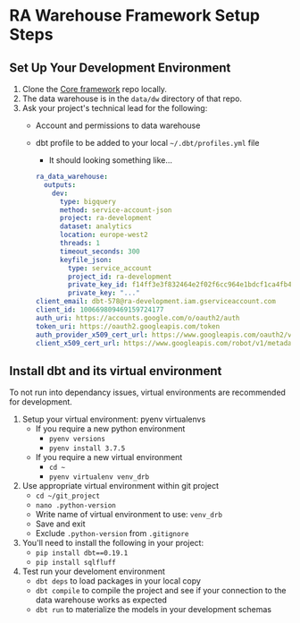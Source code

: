# RA Warehouse Framework Setup Steps

## Set Up Your Development Environment

1. Clone the [Core framework](https://github.com/rittmananalytics/ra_fw_core/edit/main/README.md) repo locally. 
2. The data warehouse is in the `data/dw` directory of that repo.
3. Ask your project's technical lead for the following:
    - Account and permissions to data warehouse
    - dbt profile to be added to your local `~/.dbt/profiles.yml` file
        - It should looking something like...

        ```yaml
        ra_data_warehouse:
          outputs:
            dev:
              type: bigquery
              method: service-account-json
              project: ra-development
              dataset: analytics
              location: europe-west2
              threads: 1
              timeout_seconds: 300
              keyfile_json:
                type: service_account
                project_id: ra-development
                private_key_id: f14ff3e3f832464e2f02f6cc964e1bdcf1ca4fb4
                private_key: "..."
        client_email: dbt-578@ra-development.iam.gserviceaccount.com
        client_id: 100669809469159724177
        auth_uri: https://accounts.google.com/o/oauth2/auth
        token_uri: https://oauth2.googleapis.com/token
        auth_provider_x509_cert_url: https://www.googleapis.com/oauth2/v1/certs
        client_x509_cert_url: https://www.googleapis.com/robot/v1/metadata/x509/dbt-578%40ra-development.iam.gserviceaccount.com
        ```
## Install dbt and its virtual environment

To not run into dependancy issues, virtual environments are recommended for development.

1. Setup your virtual environment: pyenv virtualenvs
    - If you require a new python environment
        - `pyenv versions`
        - `pyenv install 3.7.5`
    - If you require a new virtual environment
        - `cd ~`
        - `pyenv virtualenv venv_drb`
2. Use appropriate virtual environment within git project
    - `cd ~/git_project`
    - `nano .python-version`
    - Write name of virtual environment to use: `venv_drb`
    - Save and exit
    - Exclude `.python-version` from `.gitignore`
3. You'll need to install the following in your project:
    - `pip install dbt==0.19.1`
    - `pip install sqlfluff`
4. Test run your develoment environment
    - `dbt deps` to load packages in your local copy
    - `dbt compile` to compile the project and see if your connection to the data warehouse works as expected
    - `dbt run` to materialize the models in your development schemas
